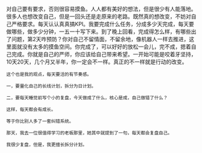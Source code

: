 对自己要有要求，否则很容易摸鱼。人人都有美好的想法，但是很少有人能落地。很多人也想改变自己，但是一回头还是走原来的老路。既然真的想改变，不妨对自己严格要求。每天认认真真搞KPI。我要完成什么任务，分成多少天完成，每天要做哪些，做多少分钟，一五一十写下来。到了晚上回看，完成得怎么样，有哪些出了问题，第2天咋预防？你对自己不留情面，不留余地，像机器人一样去推进，这里面就没有太多的摸鱼空间。你完成了，可以好好的放松一会儿，完不成，摁着自己完成。你就是自己的严师，你应该给自己带来希望。一开始可能是咬着牙坚持，10天20天，几个月又半年，你一定会不一样。真正的不一样就是行动的改变。


```
这个也是我的观点，每天要活的有节奏感。

一，要量化自己的长线计划，拆分为日计划。

二，要每天睡觉前写个小的复盘，今天做成了什么，核心是成，自己做错了什么？

这样，每天都会有成长。

等于你比别人多了一套纠错系统。

那天，我去一位很值得学习的老板那里，她其中就提到了一句，每天都会复盘自己。

我很少复盘，但是，我更擅长拆分计划。


```
